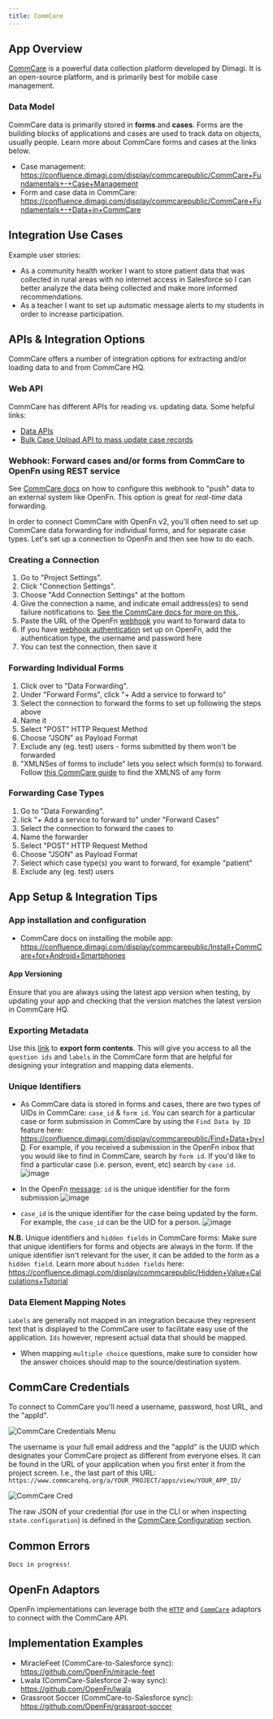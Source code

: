```yaml
---
title: CommCare
---
```


## App Overview

[CommCare](https://www.dimagi.com/commcare/) is a powerful data collection
platform developed by Dimagi. It is an open-source platform, and is primarily
best for mobile case management.

### Data Model

CommCare data is primarily stored in **forms** and **cases**. Forms are the
building blocks of applications and cases are used to track data on objects,
usually people. Learn more about CommCare forms and cases at the links below.

- Case management:  
  https://confluence.dimagi.com/display/commcarepublic/CommCare+Fundamentals+-+Case+Management
- Form and case data in CommCare:
  https://confluence.dimagi.com/display/commcarepublic/CommCare+Fundamentals+-+Data+in+CommCare

## Integration Use Cases

Example user stories:

- As a community health worker I want to store patient data that was collected
  in rural areas with no internet access in Salesforce so I can better analyze
  the data being collected and make more informed recommendations.
- As a teacher I want to set up automatic message alerts to my students in order
  to increase participation.

## APIs & Integration Options

CommCare offers a number of integration options for extracting and/or loading
data to and from CommCare HQ.

### Web API

CommCare has different APIs for reading vs. updating data. Some helpful links:

- [Data APIs](https://confluence.dimagi.com/display/commcarepublic/Data+APIs)
- [Bulk Case Upload API to mass update case records](https://confluence.dimagi.com/display/commcarepublic/Bulk+Upload+Case+Data)

### Webhook: Forward cases and/or forms from CommCare to OpenFn using REST service

See
[CommCare docs](https://confluence.dimagi.com/pages/viewpage.action?pageId=12224128)
on how to configure this webhook to "push" data to an external system like
OpenFn. This option is great for _real-time_ data forwarding.

In order to connect CommCare with OpenFn v2, you'll often need to set up
CommCare data forwarding for individual forms, and for separate case types.
Let's set up a connection to OpenFn and then see how to do each.

### Creating a Connection

1. Go to "Project Settings".
2. Click "Connection Settings".
3. Choose "Add Connection Settings" at the bottom
4. Give the connection a name, and indicate email address(es) to send failure
   notifications to.
   [See the CommCare docs for more on this.](<https://confluence.dimagi.com/pages/viewpage.action?pageId=12224128#EnablingDataIntegration(FormandCaseForwarding)-Errornotifications>).
5. Paste the URL of the OpenFn
   [webhook](https://docs.openfn.org/documentation/build/triggers#webhook-event-triggers)
   you want to forward data to
6. If you have [webhook authentication](../docs/manage-projects/webhook-auth.md)
   set up on OpenFn, add the authentication type, the username and password here
7. You can test the connection, then save it

### Forwarding Individual Forms

1. Click over to "Data Forwarding".
2. Under "Forward Forms", click "+ Add a service to forward to"
3. Select the connection to forward the forms to set up following the steps
   above
4. Name it
5. Select "POST" HTTP Request Method
6. Choose "JSON" as Payload Format
7. Exclude any (eg. test) users - forms submitted by them won't be forwarded
8. "XMLNSes of forms to include" lets you select which form(s) to forward.
   Follow
   [this CommCare guide](https://dimagi.atlassian.net/wiki/spaces/commcarepublic/pages/2143979045/Finding+a+Form+s+XMLNS)
   to find the XMLNS of any form

### Forwarding Case Types

1. Go to "Data Forwarding".
2. lick "+ Add a service to forward to" under "Forward Cases"
3. Select the connection to forward the cases to
4. Name the forwarder
5. Select "POST" HTTP Request Method
6. Choose "JSON" as Payload Format
7. Select which case type(s) you want to forward, for example "patient"
8. Exclude any (eg. test) users

<!-- Quick instructions:

1. Go to "Project Settings".
2. Click "Data Forwarding".
3. "Add a forwarding location" for Cases, Forms, or both.
4. Specify JSON, using your OpenFn workflow webhook URL as the target. See the
   [CommCare documentation](https://confluence.dimagi.com/pages/viewpage.action?pageId=12224128).
5. Create a
   [message-filter trigger like this](/documentation/build/triggers#match-a-message-with-a-fragment-inside-another-object-called-form).
6. Set up a `job` running on that filter to process CommCare submissions or case
   updates.

We recommend updating the `Connection Settings` to list emails that should be
alerted if there is a data forwarding error.
[See the CommCare docs for more on this.](<https://confluence.dimagi.com/pages/viewpage.action?pageId=12224128#EnablingDataIntegration(FormandCaseForwarding)-Errornotifications>).
-->

## App Setup & Integration Tips

### App installation and configuration

- CommCare docs on installing the mobile app:
  https://confluence.dimagi.com/display/commcarepublic/Install+CommCare+for+Android+Smartphones

#### App Versioning

Ensure that you are always using the latest app version when testing, by
updating your app and checking that the version matches the latest version in
CommCare HQ.

### Exporting Metadata

Use this
[link](https://confluence.dimagi.com/display/commcarepublic/Export+Form+Contents)
to **export form contents**. This will give you access to all the `question ids`
and `labels` in the CommCare form that are helpful for designing your
integration and mapping data elements.

### Unique Identifiers

- As CommCare data is stored in forms and cases, there are two types of UIDs in
  CommCare: `case_id` & `form id`. You can search for a particular case or form
  submission in CommCare by using the `Find Data by ID` feature here:
  https://confluence.dimagi.com/display/commcarepublic/Find+Data+by+ID. For
  example, if you received a submission in the OpenFn inbox that you would like
  to find in CommCare, search by `form id`. If you'd like to find a particular
  case (i.e. person, event, etc) search by `case id`.  
  ![image](https://user-images.githubusercontent.com/80456839/128649444-04f371ea-80b1-4c28-8d42-1591c0a96758.png)

- In the OpenFn [message](/documentation/get-started/terminology#message): `id`
  is the unique identifier for the form submission
  ![image](https://user-images.githubusercontent.com/80456839/128649481-83b3f7ee-c6a6-42f8-8752-2f4e96b7fa1f.png)

- `case_id` is the unique identifier for the case being updated by the form. For
  example, the `case_id` can be the UID for a person.
  ![image](https://user-images.githubusercontent.com/80456839/128649509-098a5418-4b72-4cec-a4d2-47c8bedaac25.png)

**N.B.** Unique identifiers and `hidden fields` in CommCare forms: Make sure
that unique identifiers for forms and objects are always in the form. If the
unique identifier isn't relevant for the user, it can be added to the form as a
`hidden field`. Learn more about `hidden fields` here:
https://confluence.dimagi.com/display/commcarepublic/Hidden+Value+Calculations+Tutorial

### Data Element Mapping Notes

`Labels` are generally not mapped in an integration because they represent text
that is displayed to the CommCare user to facilitate easy use of the
application. `Ids` however, represent actual data that should be mapped.

- When mapping `multiple choice` questions, make sure to consider how the answer
  choices should map to the source/destination system.

## CommCare Credentials

To connect to CommCare you'll need a username, password, host URL, and the
"appId".

![CommCare Credentials Menu](/img/commcare_credential.png)

The username is your full email address and the "appId" is the UUID which
designates your CommCare project as different from everyone elses. It can be
found in the URL of your application when you first enter it from the project
screen. I.e., the last part of this URL:
`https://www.commcarehq.org/a/YOUR_PROJECT/apps/view/YOUR_APP_ID/`

![CommCare Cred](/img/commcare_credential_edit.png)

The raw JSON of your credential (for use in the CLI or when inspecting
`state.configuration`) is defined in the
[CommCare Configuration](/adaptors/packages/commcare-configuration-schema)
section.

## Common Errors

```
Docs in progress!
```

## OpenFn Adaptors

OpenFn implementations can leverage both the
[`HTTP`](https://github.com/OpenFn/language-http) and
[`CommCare`](https://github.com/OpenFn/language-commcare) adaptors to connect
with the CommCare API.

## Implementation Examples

- MiracleFeet (CommCare-to-Salesforce sync):
  https://github.com/OpenFn/miracle-feet
- Lwala (CommCare-Salesforce 2-way sync): https://github.com/OpenFn/lwala
- Grassroot Soccer (CommCare-to-Salesforce sync):
  https://github.com/OpenFn/grassroot-soccer
